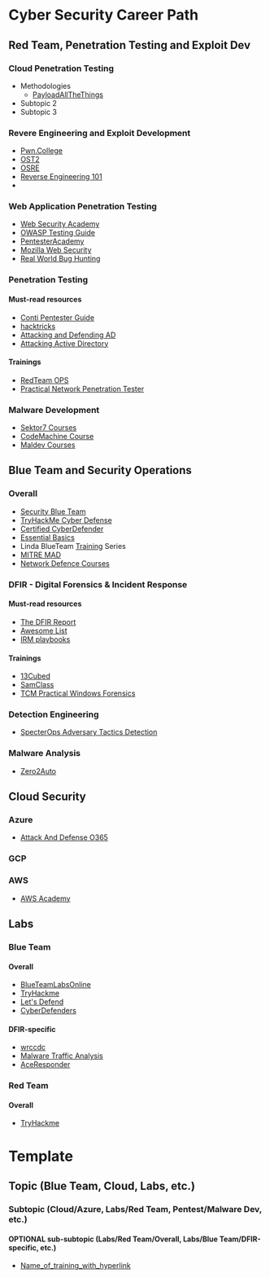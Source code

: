 # Cyber Security Career Path

## Red Team, Penetration Testing and Exploit Dev

### Cloud Penetration Testing
- Methodologies
	- [PayloadAllTheThings](https://github.com/swisskyrepo/PayloadsAllTheThings/blob/master/Methodology%20and%20Resources/Cloud%20-%20Azure%20Pentest.md)
- Subtopic 2
- Subtopic 3

### Revere Engineering and Exploit Development
- [Pwn.College](https://pwn.college/)
- [OST2](https://p.ost2.fyi/)
- [OSRE](https://exploitation.ashemery.com/)
- [Reverse Engineering 101](https://malwareunicorn.org/workshops/re101.html#0)
- 

### Web Application Penetration Testing 
- [Web Security Academy](https://portswigger.net/web-security) 
- [OWASP Testing Guide](https://owasp.org/www-project-web-security-testing-guide/)
- [PentesterAcademy](https://pentesteracademy.com/course?id=5)
- [Mozilla Web Security](https://infosec.mozilla.org/guidelines/web_security)
- [Real World Bug Hunting](https://www.amazon.com/Real-World-Bug-Hunting-Field-Hacking-ebook/dp/B072SQZ2LG/ref=sr_1_1?keywords=Real-World-Bug-Hunting-Field-Hacking-ebook&qid=1697571168&sr=8-1)

### Penetration Testing
#### Must-read resources
- [Conti Pentester Guide](https://github.com/ForbiddenProgrammer/conti-pentester-guide-leak)
- [hacktricks](https://book.hacktricks.xyz/welcome/readme)
- [Attacking and Defending AD](https://www.alteredsecurity.com/adlab)
- [Attacking Active Directory](https://zer1t0.gitlab.io/posts/attacking_ad/) 

#### Trainings
- [RedTeam OPS](https://training.zeropointsecurity.co.uk/courses/red-team-ops)
- [Practical Network Penetration Tester](https://certifications.tcm-sec.com/pnpt/)

### Malware Development
- [Sektor7 Courses](https://institute.sektor7.net/)
- [CodeMachine Course](https://codemachine.com/index.html)
- [Maldev Courses](https://maldevacademy.com/)

## Blue Team and Security Operations
### Overall
- [Security Blue Team](https://www.securityblue.team/training)
- [TryHackMe Cyber Defense](https://tryhackme.com/path/outline/blueteam)
- [Certified CyberDefender](https://cyberdefenders.org/blue-team-training/courses/certified-cyberdefender-certification/)
- [Essential Basics](https://blueteamcc.j2h2.io/)
- Linda BlueTeam [Training](https://www.youtube.com/watch?v=Bt5fh3wQUAQ&list=PLBf0hzazHTGNcIS_dHjM2NgNUFMW1EZFx&index=1) Series 
- [MITRE MAD](https://mad-certified.mitre-engenuity.org/group/416659) 
- [Network Defence Courses](https://www.networkdefense.co/courses/)

### DFIR - Digital Forensics & Incident Response
#### Must-read resources
- [The DFIR Report](https://thedfirreport.com/)
- [Awesome List](https://github.com/meirwah/awesome-incident-response)
- [IRM playbooks](https://www.incidentresponse.org/playbooks/)

#### Trainings
- [13Cubed](https://www.youtube.com/@13Cubed)
- [SamClass](https://samsclass.info/152/FSIR2022-CCC.htm)
- [TCM Practical Windows Forensics](https://academy.tcm-sec.com/p/practical-windows-forensics)

### Detection Engineering
- [SpecterOps Adversary Tactics Detection](https://specterops.io/training/adversary-tactics-detection/)

### Malware Analysis
- [Zero2Auto](https://courses.zero2auto.com/)

## Cloud Security
### Azure
- [Attack And Defense O365](https://training.xintra.org/attacking-and-defending-azure-m365)

### GCP

### AWS
- [AWS Academy](https://aws.amazon.com/training/awsacademy/)

## Labs
### Blue Team
#### Overall
- [BlueTeamLabsOnline](https://blueteamlabs.online/)
- [TryHackme](https://tryhackme.com/)
- [Let's Defend](https://letsdefend.io/)
- [CyberDefenders](https://cyberdefenders.org/blueteam-ctf-challenges/)

#### DFIR-specific
- [wrccdc](https://dfir.wrccdc.org/dfir/)
- [Malware Traffic Analysis](https://www.malware-traffic-analysis.net/)
- [AceResponder](https://www.aceresponder.com/)

### Red Team
#### Overall
- [TryHackme](https://tryhackme.com/)

# Template
## Topic (Blue Team, Cloud, Labs, etc.)
### Subtopic (Cloud/Azure, Labs/Red Team, Pentest/Malware Dev, etc.)
#### OPTIONAL sub-subtopic (Labs/Red Team/Overall, Labs/Blue Team/DFIR-specific, etc.)
- [Name_of_training_with_hyperlink](https://example.com/)
